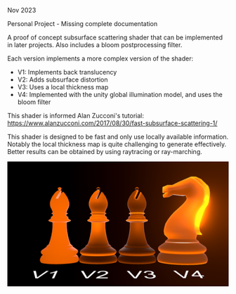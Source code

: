 Nov 2023

Personal Project - Missing complete documentation

A proof of concept subsurface scattering shader that can be implemented in later projects. Also includes a bloom postprocessing filter.

Each version implements a more complex version of the shader:
- V1: Implements back translucency
- V2: Adds subsurface distortion
- V3: Uses a local thickness map
- V4: Implemented with the unity global illumination model, and uses the bloom filter

This shader is informed Alan Zucconi's tutorial: https://www.alanzucconi.com/2017/08/30/fast-subsurface-scattering-1/

This shader is designed to be fast and only use locally available information. Notably the local thickness map is quite challenging to generate effectively. Better results can be obtained by using raytracing or ray-marching.

![alt text](https://github.com/fennkm/Subsurface-Scattering-Experiment/blob/main/Thumbnail.PNG?raw=true)
